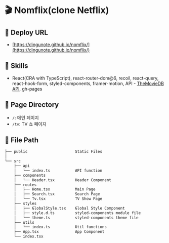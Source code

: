# 🎬 Nomflix(clone Netflix)

## 📌 Deploy URL

- [https://dingunote.github.io/nomflix/](https://dingunote.github.io/nomflix/)

## 📌 Skills

- React(CRA with TypeScript), react-router-dom@6, recoil, react-query, react-hook-form, styled-components, framer-motion, API - [TheMovieDB API](https://www.themoviedb.org/settings/api?language=ko), gh-pages

## 📌 Page Directory

- `/`: 메인 페이지
- `/tv`: TV 쇼 페이지

## 📌 File Path

```bash
├── public                     Static Files
│
└── src
    ├── api
    │   └── index.ts           API function
    ├── components
    │   └── Header.tsx         Header Component
    ├── routes
    │   ├── Home.tsx           Main Page
    │   ├── Search.tsx         Search Page
    │   └── Tv.tsx             TV Show Page
    ├── styles
    │   ├── GlobalStyle.tsx    Global Style Component
    │   ├── style.d.ts         styled-components module file
    │   └── theme.ts           styled-components theme file
    ├── utils
    │   └── index.ts           Util functions
    ├── App.tsx                App Component
    └── index.tsx
```

<!-- # 💰 Crypto Tracker

## 📌 Skills

- React(CRA with TypeScript), react-router-dom, react-helmet-async, styled-components, react-query, [coin paprika API](https://api.coinpaprika.com/v1/coins), [Crypto Icon API](https://cryptocurrencyliveprices.com/), [JSON QuickType](https://app.quicktype.io/?l=ts), [APEX CHARTS](https://apexcharts.com)

## 📌 Deploy URL

- [https://dingunote.github.io/top100-crypto-tracker/](https://dingunote.github.io/top100-crypto-tracker/)

## 📌 Page Directory

- `/`: 메인 페이지 모든 코인 목록
- `/:id`: 해당 id를 가지고 있는 코인의 상세 정보
- `/:id/chart`: 해당 코인의 차트 정보
- `/:id/price`: 해당 코인의 가격 정보

## 📌 File Path

```bash
├── public                     Static Files
│
└── src
    ├── routes
    │   ├── Coins.tsx          Main Page
    │   ├── Coin.tsx           Detail Page
    │   ├── Chart.tsx          Detail/Chart Page
    │   └── Price.tsx          Detail/Price Page
    ├── api.tsx                API Source
    ├── App.tsx
    ├── index.tsx
    ├── GlobalStyle.tsx        Global Style Component
    ├── Router.tsx             Router Component
    └── theme.tsx             Theme Component
```

## 📌 Issue

- coin-paprika API가 유료화 되는 바람에 임시로 다른 API를 사용했지만 중간 중간 코인의 싱크가 맞지 않아 특정 코인의 차트와 가격 정보를 확인할 때 데이터가 없어서 에러 발생

## 📌 Features

- Dark Mode / Light Mode 기능 추가
  1. state를 사용하기 위해 기존에 `index.tsx`에서 Providing 하던 ThemeProvider와 theme를 App.tsx로 이동
  2. `theme.ts`에 Dark Theme, Light Theme 추가
  3. ApexCharts 라이브러리에도 Dark Mode, Light Mode 일 때 Chart 자체에 Dark, Light Mode 옵션을 사용하고 싶으나, Prop Drilling 발생
  4. `Recoil`을 사용해서 isDark Atom을 생성한 후 App 컴포넌트와 Chart 컴포넌트에서 상태 값을 가져와서 사용 -->
